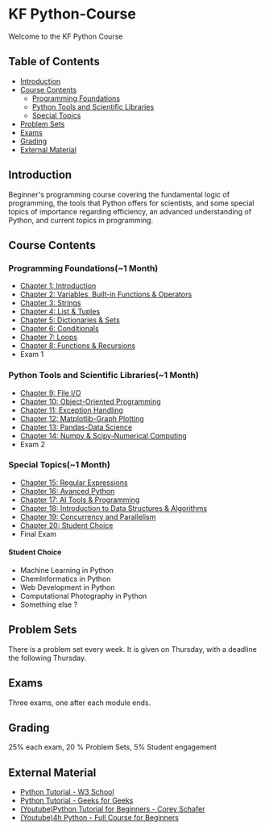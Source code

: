 # KF Python-Course

Welcome to the KF Python Course

## Table of Contents

- [Introduction](#the-ultimate-python-course)
- [Course Contents](#course-contents)
    - [Programming Foundations](#foundations)
    - [Python Tools and Scientific Libraries](#python)
    - [Special Topics](#special)
- [Problem Sets](#problem-sets)
- [Exams](#exams)
- [Grading](#grading)
- [External Material](#external-material)

## Introduction

Beginner's programming course covering the fundamental logic of programming, the tools that Python offers for scientists, and some special topics of importance regarding efficiency, an advanced understanding of Python, and current topics in programming.

## Course Contents

### Programming Foundations(~1 Month)

- [Chapter 1: Introduction](https://github.com/KeithPatarroyo/python-course/blob/main/Week-1/Lecture-1.ipynb)
- [Chapter 2: Variables, Built-in Functions & Operators](https://github.com/KeithPatarroyo/python-course/blob/main/Week-1/Lecture-2.ipynb)
- [Chapter 3: Strings](Week-2/Lecture-3.ipynb)
- [Chapter 4: List & Tuples](#chapter4)
- [Chapter 5: Dictionaries & Sets](#chapter5)
- [Chapter 6: Conditionals](#chapter6)
- [Chapter 7: Loops](#chapter7)
- [Chapter 8: Functions & Recursions](#chapter7)
- Exam 1

### Python Tools and Scientific Libraries(~1 Month)

- [Chapter 9: File I/O](#chapter9)
- [Chapter 10: Object-Oriented Programming](#chapter10)
- [Chapter 11: Exception Handling](#chapter11)
- [Chapter 12: Matplotlib-Graph Plotting](#chapter12)
- [Chapter 13: Pandas-Data Science](#chapter13)
- [Chapter 14: Numpy & Scipy-Numerical Computing](#chapter14)
- Exam 2

### Special Topics(~1 Month)

- [Chapter 15: Regular Expressions](#chapter15)
- [Chapter 16: Avanced Python](#chapter16)
- [Chapter 17: AI Tools & Programming](#chapter17)
- [Chapter 18: Introduction to Data Structures & Algorithms](#chapter18)
- [Chapter 19: Concurrency and Parallelism](#chapter19)
- [Chapter 20: Student Choice](#chapter20)
- Final Exam

#### Student Choice

- Machine Learning in Python
- ChemInformatics in Python
- Web Development in Python
- Computational Photography in Python   
- Something else ?

## Problem Sets

There is a problem set every week. It is given on Thursday, with a deadline the following Thursday.


## Exams

Three exams, one after each module ends.

## Grading

25% each exam, 20 % Problem Sets, 5% Student engagement

## External Material

- [Python Tutorial - W3 School](https://www.w3schools.com/python/default.asp)
- [Python Tutorial - Geeks for Geeks](https://www.geeksforgeeks.org/python-programming-language-tutorial/?ref=shm)
- [(Youtube)Python Tutorial for Beginners - Corey Schafer](https://www.youtube.com/watch?v=YYXdXT2l-Gg&list=PL-osiE80TeTskrapNbzXhwoFUiLCjGgY7)
- [(Youtube)4h Python - Full Course for Beginners](https://www.youtube.com/watch?v=rfscVS0vtbw)
